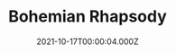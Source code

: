 ---
title: "Bohemian Rhapsody"
year: 2018
date: 2021-10-17T00:00:04.000Z
permalink: /almanac/movies/2021-10-17-bohemian-rhapsody/index.html
link: https://letterboxd.com/rknightuk/film/bohemian-rhapsody/2/
rating: 3
tmdbid: 424694
---